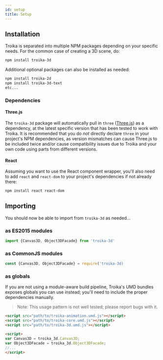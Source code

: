 ```yaml
---
id: setup
title: Setup
---
```


## Installation

Troika is separated into multiple NPM packages depending on your specific needs. For the common case of creating a 3D scene, do:

```sh
npm install troika-3d
```

Additional optional packages can also be installed as needed:

```sh
npm install troika-2d
npm install troika-3d-text
etc...
```

### Dependencies

#### Three.js

The `troika-3d` package will automatically pull in `three` ([Three.js](https://threejs.org)) as a dependency, at the latest specific version that has been tested to work with Troika. It is recommended that you do _not_ directly declare `three` in your project's NPM dependencies, as version mismatches can cause Three.js to be included twice and/or cause compatibility issues due to Troika and your own code using parts from different versions.

#### React

Assuming you want to use the React component wrapper, you'll also need to add `react` and `react-dom` to your project's dependencies if not already there:

```sh
npm install react react-dom
```


## Importing

You should now be able to import from `troika-3d` as needed...

### as ES2015 modules

```js
import {Canvas3D, Object3DFacade} from 'troika-3d'
```

### as CommonJS modules

```js
const {Canvas3D, Object3DFacade} = require('troika-3d)
```

### as globals

If you are not using a module-aware build pipeline, Troika's UMD bundles exposes globals you can use instead; you'll need to include the proper dependencies manually.

> Note: This usage pattern is not well tested; please report bugs with it.

```html
<script src="path/to/troika-animation.umd.js"></script>
<script src="path/to/troika-core.umd.js"></script>
<script src="path/to/troika-3d.umd.js"></script>

<script>
var Canvas3D = troika_3d.Canvas3D;
var Object3DFacade = troika_3d.Object3DFacade;
//...
</script>

```
